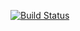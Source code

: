 [![Build Status](https://dev.azure.com/sribalaji7708/random-tf-azure/_apis/build/status%2Fsrir27.random-tf-azure?branchName=main)](https://dev.azure.com/sribalaji7708/random-tf-azure/_build/latest?definitionId=17&branchName=main)
